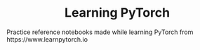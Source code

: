 <h1 align="center" id="title">Learning PyTorch</h1>

<p id="description">Practice reference notebooks made while learning PyTorch from <href>https://www.learnpytorch.io</href></p>
